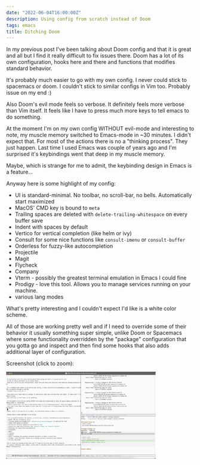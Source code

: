 ```yaml
---
date: "2022-06-04T16:00:00Z"
description: Using config from scratch instead of Doom
tags: emacs
title: Ditching Doom
---
```


In my previous post I've been talking about Doom config and that it is great and all but
I find it really difficult to fix issues there.
Doom has a lot of its own configuration, hooks here and there and functions that modifies standard behavior.

It's probably much easier to go with my own config. I never could stick to spacemacs or doom. I couldn't stick to similar configs in Vim too.
Probably issue on my end :)

Also Doom's evil mode feels so verbose. It definitely feels more verbose than Vim itself. It feels like I have to press
much more keys to tell emacs to do something.

At the moment I'm on my own config WITHOUT evil-mode and interesting to note, my muscle memory switched to Emacs-mode in ~30 minutes.
I didn't expect that. For most of the actions there is no a "thinking process". They just happen.
Last time I used Emacs was couple of years ago and I'm surprised it's keybindings went that deep in my muscle memory.

Maybe, which is strange for me to admit, the keybinding design in Emacs is a feature...

Anyway here is some highlight of my config:

* UI is standard-minimal. No toolbar, no scroll-bar, no bells. Automatically start maximized
* MacOS' CMD key is bound to `meta`
* Trailing spaces are deleted with `delete-trailing-whitespace` on every buffer save
* Indent with spaces by default
* Vertico for vertical completion (like helm or ivy)
* Consult for some nice functions like `consult-imenu` or `consult-buffer`
* Orderless for fuzzy-like autocompletion
* Projectile
* Magit
* Flycheck
* Company
* Vterm - possibly the greatest terminal emulation in Emacs I could fine
* Prodigy - love this tool. Allows you to manage services running on your machine.
* various lang modes

What's pretty interesting and I couldn't expect I'd like is a white color scheme.

All of those are working pretty well and if I need to override some of their behavior
it usually something super simple, unlike Doom or Spacemacs where some functionality overridden by the "package" configuration that you gotta
go and inspect and then find some hooks that also adds additional layer of configuration.

Screenshot (click to zoom):

<a href="/assets/img/own-emacs-config-example-white-theme.png" target="_blank"><img width="400px" src="/assets/img/own-emacs-config-example-white-theme.png" /></a>
